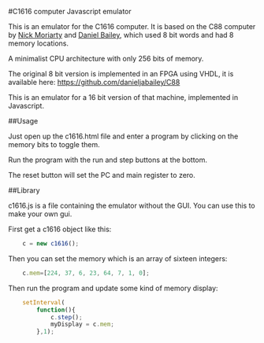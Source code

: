 #C1616 computer Javascript emulator

This is an emulator for the C1616 computer. It is based on the C88 computer by [Nick Moriarty](https://github.com/aquila12/) and [Daniel Bailey](https://github.com/danieljabailey/), which used 8 bit words and had 8 memory locations.

A minimalist CPU architecture with only 256 bits of memory.

The original 8 bit version is implemented in an FPGA using VHDL, it is available here: https://github.com/danieljabailey/C88

This is an emulator for a 16 bit version of that machine, implemented in Javascript.

##Usage

Just open up the c1616.html file and enter a program by clicking on the memory bits to toggle them.

Run the program with the run and step buttons at the bottom.

The reset button will set the PC and main register to zero.

##Library

c1616.js is a file containing the emulator without the GUI.
You can use this to make your own gui.

First get a c1616 object like this:

```javascript
	c = new c1616();
```

Then you can set the memory which is an array of sixteen integers:
```javascript
	c.mem=[224, 37, 6, 23, 64, 7, 1, 0];
```

Then run the program and update some kind of memory display:
```javascript
	setInterval(
		function(){
			c.step();
			myDisplay = c.mem;
		},1);
```
